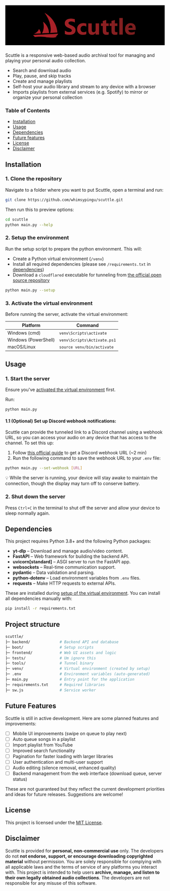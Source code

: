 ![Scuttle banner](./frontend/assets/color_banner.png)
---
Scuttle is a responsive web-based audio archival tool for managing and playing your personal audio collection.

- Search and download audio
- Play, pause, and skip tracks
- Create and manage playlists
- Self-host your audio library and stream to any device with a browser
- Imports playlists from external services (e.g. Spotify) to mirror or organize your personal collection

### Table of Contents
- [Installation](#installation)
- [Usage](#usage)
- [Dependencies](#dependencies)
- [Future features](#future-features)
- [License](#license)
- [Disclaimer](#disclaimer)


## Installation

### 1. Clone the repository
Navigate to a folder where you want to put Scuttle, open a terminal and run:
```bash
git clone https://github.com/whimsypingu/scuttle.git
```

Then run this to preview options:
```bash
cd scuttle
python main.py --help
```

### 2. Setup the environment
Run the setup script to prepare the python environment. This will:
* Create a Python virtual environment (```/venv```)
* Install all required dependencies (please see ```/requirements.txt``` in [dependencies](#dependencies))
* Download a ```cloudflared``` executable for tunneling from [the official open source repository](https://github.com/cloudflare/cloudflared/releases/latest/)

```bash
python main.py --setup
```

### 3. Activate the virtual environment
Before running the server, activate the virtual environment:

| Platform             | Command                     |
| -------------------- | --------------------------- |
| Windows (cmd)        | `venv\Scripts\activate`     |
| Windows (PowerShell) | `venv\Scripts\Activate.ps1` |
| macOS/Linux          | `source venv/bin/activate`  |


## Usage

### 1. Start the server
Ensure you've [activated the virtual environment](#3-activate-the-virtual-environment) first. 

Run:
```bash
python main.py
```


#### 1.1 (Optional) Set up Discord webhook notifications:
Scuttle can provide the tunneled link to a Discord channel using a webhook URL, so you can access your audio on any device that has access to the channel. To set this up:

1. Follow [this official guide](https://support.discord.com/hc/en-us/articles/228383668-Intro-to-Webhooks) to get a Discord webhook URL (~2 min)
2. Run the following command to save the webhook URL to your `.env` file:
```bash
python main.py --set-webhook [URL]
```

💡 While the server is running, your device will stay awake to maintain the connection, though the display may turn off to conserve battery.

### 2. Shut down the server
Press ```Ctrl+C``` in the terminal to shut off the server and allow your device to sleep normally again.


## Dependencies
This project requires Python 3.8+ and the following Python packages:

- **yt-dlp** – Download and manage audio/video content.  
- **FastAPI** – Web framework for building the backend API.  
- **uvicorn[standard]** – ASGI server to run the FastAPI app.  
- **websockets** – Real-time communication support.  
- **pydantic** – Data validation and parsing.  
- **python-dotenv** – Load environment variables from `.env` files.  
- **requests** – Make HTTP requests to external APIs.

These are installed during [setup of the virtual environment](#2-setup-the-environment). You can install all dependencies manually with:
```bash
pip install -r requirements.txt
```


## Project structure
```bash
scuttle/
├─ backend/             # Backend API and database
├─ boot/                # Setup scripts
├─ frontend/            # Web UI assets and logic
├─ tests/               # Um ignore this
├─ tools/               # Tunnel binary
├─ venv/                # Virtual environment (created by setup)
├─ .env                 # Environment variables (auto-generated)
├─ main.py              # Entry point for the application
├─ requirements.txt     # Required libraries
├─ sw.js                # Service worker
```


## Future Features

Scuttle is still in active development. Here are some planned features and improvements:

- [ ] Mobile UI improvements (swipe on queue to play next)
- [ ] Auto queue songs in a playlist
- [ ] Import playlist from YouTube  
- [ ] Improved search functionality
- [ ] Pagination for faster loading with larger libraries
- [ ] User authentication and multi-user support  
- [ ] Audio editing (silence removal, enhanced quality)
- [ ] Backend management from the web interface (download queue, server status)

These are not guaranteed but they reflect the current development priorities and ideas for future releases. Suggestions are welcome!


## License
This project is licensed under the [MIT License](./LICENSE).


## Disclaimer
Scuttle is provided for **personal, non-commercial use** only.
The developers do not **not endorse, support, or encourage downloading copyrighted material** without permission.
You are solely responsible for complying with all applicable laws and the terms of service of any platforms you interact with.
This project is intended to help users **archive, manage, and listen to their own legally obtained audio collections**. The developers are not responsible for any misuse of this software.
